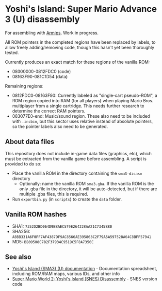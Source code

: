 # Yoshi's Island: Super Mario Advance 3 (U) disassembly

For assembling with [Armips](https://github.com/Kingcom/armips). Work in progress.

All ROM pointers in the completed regions have been replaced by labels, to allow freely adding/removing code, though this hasn't yet been thoroughly tested.

Currently produces an exact match for these regions of the vanilla ROM:
- 08000000-0812FDC0 (code)
- 08163F90-081C1D54 (data)

Remaining regions:
- 0812FDC0-08163F90: Currently labeled as "single-cart pseudo-ROM", a ROM region copied into RAM (for all players) when playing Mario Bros. multiplayer from a single cartridge. This needs further research to determine the correct RAM pointers.
- 083077E0-end: Music/sound region. These also need to be included with `.incbin`, but this sector uses relative instead of absolute pointers, so the pointer labels also need to be generated.

## About data files
This repository does not include in-game data files (graphics, etc), which must be extracted from the vanilla game before assembling. A script is provided to do so:
- Place the vanilla ROM in the directory containing the `sma3-disasm` directory
    - Optionally: name the vanilla ROM `sma3.gba`. If the vanilla ROM is the only .gba file in the directory, it will be auto-detected, but if there are multiple .gba files, this is required.
- Run `exportbin.py` (in `scripts`) to create the `data` folder.

## Vanilla ROM hashes
- SHA1: `7352D2BD064D9EBAEC579E264228AA21C7345B80`
- SHA256: `A8BB331A6F0FF7AF4387DF9AC8566AE395863C2F79A5A597528A64C8BFF57941`
- MD5: `BB09508C782F37934C9519C5F8A7350C`

## See also
- [Yoshi's Island (SMA3) (U) documentation](https://docs.google.com/spreadsheets/d/1CTFCkLnR21BXwHq5X9ldGkFWHairEo8TILOWzcE1nwE/) - Documentation spreadsheet, including ROM/RAM maps, various IDs, and other info
- [Super Mario World 2: Yoshi's Island (SNES) Disassembly](https://github.com/brunovalads/yoshisisland-disassembly/) - SNES version code
